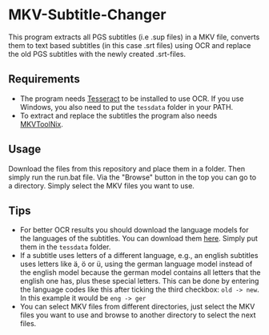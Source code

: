 # MKV-Subtitle-Changer

This program extracts all PGS subtitles (i.e .sup files) in a MKV file, converts them to text based subtitles (in this case .srt files) using OCR and replace the old PGS subtitles with the newly created .srt-files.

## Requirements
- The program needs [Tesseract](https://github.com/tesseract-ocr/tesseract) to be installed to use OCR. If you use Windows, you also need to put the `tessdata` folder in your PATH.
- To extract and replace the subtitles the program also needs [MKVToolNix](https://mkvtoolnix.download/). 

## Usage
Download the files from this repository and place them in a folder. Then simply run the run.bat file. Via the "Browse" button in the top you can go to a directory. Simply select the MKV files you want to use.

## Tips
- For better OCR results you should download the language models for the languages of the subtitles. You can download them [here](https://tesseract-ocr.github.io/tessdoc/Data-Files.html). Simply put them in the `tessdata` folder.
- If a subtitle uses letters of a different language, e.g., an english subtitles uses letters like ä, ö or ü, using the german language model instead of the english model because the german model contains all letters that the english one has, plus these special letters. This can be done by entering the language codes like this after ticking the third checkbox: `old -> new`. In this example it would be `eng -> ger`
- You can select MKV files from different directories, just select the MKV files you want to use and browse to another directory to select the next files.
